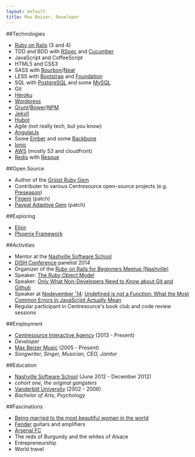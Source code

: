 ```yaml
---
layout: default
title: Max Beizer, Developer
---
```


##Technologies
* [Ruby on Rails](http://rubyonrails.org/) (3 and 4)
* TDD and BDD with [RSpec](http://rspec.info/) and [Cucumber](http://cukes.info/)
* JavaScript and CoffeeScript
* HTML5 and CSS3
* SASS with [Bourbon](http://bourbon.io)/[Neat](http://neat.bourbon.io)
* LESS with [Bootstrap](http://getbootstrap.com) and [Foundation](http://foundation.zurb.com)
* SQL with [PostgreSQL](http://www.postgresql.org/) and some [MySQL](http://www.mysql.com/)
* Git
* [Heroku](https://www.heroku.com/)
* [Wordpress](https://wordpress.com/)
* [Grunt](http://gruntjs.com/)/[Bower](http://bower.io/)/[NPM](https://www.npmjs.com/)
* [Jekyll](http://jekyllrb.com/)
* [Hubot](https://hubot.github.com/)
* Agile (not really tech, but you know)
* [AngularJs](https://angularjs.org/)
* Some [Ember](http://emberjs.com/) and some [Backbone](http://backbonejs.org/)
* [Ionic](http://ionicframework.com/)
* [AWS](http://aws.amazon.com/) (mostly S3 and cloudfront)
* [Redis](http://redis.io/) with [Resque](http://resquework.org/)

##Open Source
* Author of the [Gripst Ruby Gem](http://maxbeizer.com/gripst/)
* Contributer to various Centresource open-source projects (e.g. [Preseason](https://github.com/centresource/preseason))
* [Fitgem](https://github.com/whazzmaster/fitgem/commit/6596fb53d075ac1af8f2efa1ee2e5831f38983d7) (patch)
* [Paypal Adaptive Gem](https://github.com/tc/paypal_adaptive/commit/a2d132ae7d401c6211cc678455f0b40865b8056c) (patch)

##Exploring
* [Elixir](http://elixir-lang.org/)
* [Phoenix Framework](https://github.com/phoenixframework/phoenix)

##Activities
* Mentor at the [Nashville Software School](http://www.nashvillesoftwareschool.com)
* [DISH Conference](http://www.dishconference.com/) panelist 2014
* Organizer of the [Ruby on Rails for Beginners Meetup (Nashville)](http://www.meetup.com/nashvillerails-beginners/)
* Speaker: [The Ruby Object Model](http://www.slideshare.net/mbeizer/ruby-object-model-23413809)
* Speaker: [Only What Non-Developers Need to Know about Git and Github](http://www.slideshare.net/mbeizer/git-and-github-31529718)
* Speaker at [Nodevember '14](http://nodevember.org/): [Undefined is not a Function: What the Most Common Errors in JavaScript Actually Mean](http://maxbeizer.com/undefined-is-not-a-function)
* Regular participant in Centresource's book club and code review sessions

##Employment
*   [Centresource Interactive Agency](http://www.centresource.com) (2013 - Present)
  * *Developer*
*  [Max Beizer Music](https://play.spotify.com/artist/0iXjTImnrgwAb0dyAtNDh8?play=true&utm_source=open.spotify.com&utm_medium=open) (2005 - Present)
  * *Songwriter, Singer, Musician, CEO, Janitor*

##Education
*  [Nashville Software School](http://www.nashvillesoftwareschool.com) (June 2012 - December 2012)
  * *cohort one, the original gangsters*
*  [Vanderbilt University](http://www.vanderbilt.edu) (2002 - 2006)
  * *Bachelor of Arts, Psychology*

##Fascinations
* [Being married to the most beautiful woman in the world](http://tamaraandmax.com)
* [Fender](http://www.fender.com/) guitars and amplifiers
* [Arsenal FC](http://www.arsenal.com)
* The reds of Burgundy and the whites of Alsace
* Entrepreneurship
* World travel
